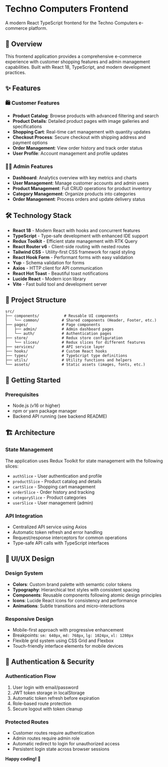 # Techno Computers Frontend

A modern React TypeScript frontend for the Techno Computers e-commerce platform.

## 🚀 Overview

This frontend application provides a comprehensive e-commerce experience with customer shopping features and admin management capabilities. Built with React 18, TypeScript, and modern development practices.

## ✨ Features

### 🛍️ Customer Features
- **Product Catalog**: Browse products with advanced filtering and search
- **Product Details**: Detailed product pages with image galleries and specifications
- **Shopping Cart**: Real-time cart management with quantity updates
- **Checkout Process**: Secure checkout with shipping address and payment options
- **Order Management**: View order history and track order status
- **User Profile**: Account management and profile updates

### 👨‍💼 Admin Features
- **Dashboard**: Analytics overview with key metrics and charts
- **User Management**: Manage customer accounts and admin users
- **Product Management**: Full CRUD operations for product inventory
- **Category Management**: Organize products into categories
- **Order Management**: Process orders and update delivery status

## 🛠️ Technology Stack

- **React 18** - Modern React with hooks and concurrent features
- **TypeScript** - Type-safe development with enhanced IDE support
- **Redux Toolkit** - Efficient state management with RTK Query
- **React Router v6** - Client-side routing with nested routes
- **Tailwind CSS** - Utility-first CSS framework for rapid styling
- **React Hook Form** - Performant forms with easy validation
- **Yup** - Schema validation for forms
- **Axios** - HTTP client for API communication
- **React Hot Toast** - Beautiful toast notifications
- **Lucide React** - Modern icon library
- **Vite** - Fast build tool and development server

## 📁 Project Structure

```
src/
├── components/           # Reusable UI components
│   └── common/          # Shared components (Header, Footer, etc.)
├── pages/               # Page components
│   ├── admin/           # Admin dashboard pages
│   └── auth/            # Authentication pages
├── store/               # Redux store configuration
│   └── slices/          # Redux slices for different features
├── services/            # API service layer
├── hooks/               # Custom React hooks
├── types/               # TypeScript type definitions
├── utils/               # Utility functions and helpers
└── assets/              # Static assets (images, fonts, etc.)
```

## 🚀 Getting Started

### Prerequisites
- Node.js (v16 or higher)
- npm or yarn package manager
- Backend API running (see backend README)

## 🏗️ Architecture

### State Management
The application uses Redux Toolkit for state management with the following slices:
- `authSlice` - User authentication and profile
- `productSlice` - Product catalog and details
- `cartSlice` - Shopping cart management
- `orderSlice` - Order history and tracking
- `categorySlice` - Product categories
- `userSlice` - User management (admin)

### API Integration
- Centralized API service using Axios
- Automatic token refresh and error handling
- Request/response interceptors for common operations
- Type-safe API calls with TypeScript interfaces

## 🎨 UI/UX Design

### Design System
- **Colors**: Custom brand palette with semantic color tokens
- **Typography**: Hierarchical text styles with consistent spacing
- **Components**: Reusable components following atomic design principles
- **Icons**: Lucide React icons for consistency and performance
- **Animations**: Subtle transitions and micro-interactions

### Responsive Design
- Mobile-first approach with progressive enhancement
- Breakpoints: `sm: 640px`, `md: 768px`, `lg: 1024px`, `xl: 1280px`
- Flexible grid system using CSS Grid and Flexbox
- Touch-friendly interface elements for mobile devices

## 🔐 Authentication & Security

### Authentication Flow
1. User login with email/password
2. JWT token storage in localStorage
3. Automatic token refresh before expiration
4. Role-based route protection
5. Secure logout with token cleanup

### Protected Routes
- Customer routes require authentication
- Admin routes require admin role
- Automatic redirect to login for unauthorized access
- Persistent login state across browser sessions

**Happy coding! 🚀**